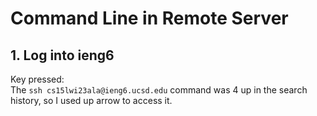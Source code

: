 # Command Line in Remote Server
## 1. Log into ieng6
Key pressed: <up> \
The `ssh cs15lwi23ala@ieng6.ucsd.edu` command was 4 up in the search history, so I used up arrow to access it.
